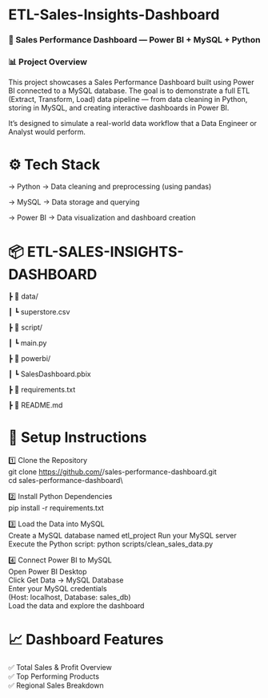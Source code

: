 # ETL-Sales-Insights-Dashboard

### 🧠 Sales Performance Dashboard — Power BI + MySQL + Python
### 📊 Project Overview

This project showcases a Sales Performance Dashboard built using Power BI connected to a MySQL database.
The goal is to demonstrate a full ETL (Extract, Transform, Load) data pipeline — from data cleaning in Python,
storing in MySQL, and creating interactive dashboards in Power BI.

It’s designed to simulate a real-world data workflow that a Data Engineer or Analyst would perform.

# ⚙️ Tech Stack
-> Python → Data cleaning and preprocessing (using pandas)

-> MySQL → Data storage and querying

-> Power BI → Data visualization and dashboard creation

# 📦 ETL-SALES-INSIGHTS-DASHBOARD
 ┣ 📁 data/
 
 ┃ ┗ superstore.csv
 
 ┣ 📁 script/
 
 ┃ ┗ main.py
 
 ┣ 📁 powerbi/
 
 ┃ ┗ SalesDashboard.pbix 
 
 ┣ 📄 requirements.txt  
 
 ┣ 📄 README.md                

# 🚀 Setup Instructions
1️⃣ Clone the Repository\
git clone https://github.com/<your-username>/sales-performance-dashboard.git\
cd sales-performance-dashboard\

2️⃣ Install Python Dependencies\
pip install -r requirements.txt

3️⃣ Load the Data into MySQL\
Create a MySQL database named etl_project
Run your MySQL server
Execute the Python script:
python scripts/clean_sales_data.py

4️⃣ Connect Power BI to MySQL\
Open Power BI Desktop\
Click Get Data → MySQL Database\
Enter your MySQL credentials\
(Host: localhost, Database: sales_db)\
Load the data and explore the dashboard

# 📈 Dashboard Features
✅ Total Sales & Profit Overview\
✅ Top Performing Products\
✅ Regional Sales Breakdown
